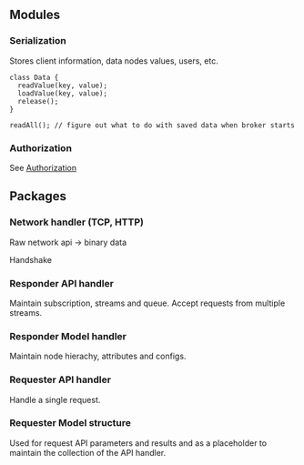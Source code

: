 ## Modules

### Serialization 

Stores client information, data nodes values, users, etc.

```
class Data {
  readValue(key, value);
  loadValue(key, value);
  release();
}

readAll(); // figure out what to do with saved data when broker starts
```


### Authorization

See [Authorization](Authorization)

## Packages

### Network handler (TCP, HTTP)

Raw network api -> binary data

Handshake

###  Responder API handler

Maintain subscription, streams and queue. Accept requests from multiple streams.

### Responder Model handler

Maintain node hierachy, attributes and configs.

### Requester API handler

Handle a single request. 

### Requester Model structure

Used for request API parameters and results and as a placeholder to maintain the collection of the API handler.
